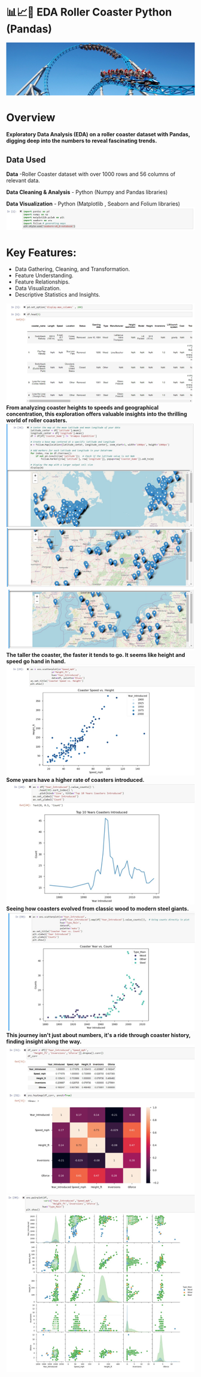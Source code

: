  # :bar_chart::chart_with_upwards_trend::roller_coaster: EDA Roller Coaster Python (Pandas)
 ![image](https://github.com/FedeMaguire/EDA-Roller-Coaster-Python/blob/main/screenshots/140428144335-theme-park-attractions-blue-fire.jpg?raw=true)
 # Overview
**Exploratory Data Analysis (EDA) on a roller coaster dataset with Pandas,  digging deep into the numbers to reveal fascinating trends.**
## Data Used
**Data** -Roller Coaster dataset with over 1000 rows and 56 columns of relevant data.

**Data Cleaning & Analysis** - Python (Numpy and Pandas libraries)

**Data Visualization** - Python (Matplotlib , Seaborn and Folium libraries)
![image](https://github.com/FedeMaguire/EDA-Roller-Coaster-Python/blob/main/screenshots/Screenshot%2011jpg.jpg?raw=true)
# Key Features:
 - Data Gathering, Cleaning, and Transformation.
 - Feature Understanding.
 - Feature Relationships.
 - Data Visualization.
 - Descriptive Statistics and Insights.

![image](https://github.com/FedeMaguire/EDA-Roller-Coaster-Python/blob/main/screenshots/Screenshot%204.jpg?raw=true)
**From analyzing coaster heights to speeds and geographical concentration, this exploration offers valuable insights into the thrilling world of roller coasters.**
![image](https://github.com/FedeMaguire/EDA-Roller-Coaster-Python/blob/main/screenshots/Screenshot%201.jpg?raw=true)
![image](https://github.com/FedeMaguire/EDA-Roller-Coaster-Python/blob/main/screenshots/Screenshot%202.jpg?raw=true)
![image](https://github.com/FedeMaguire/EDA-Roller-Coaster-Python/blob/main/screenshots/Screenshot%203.jpg?raw=true)
**The taller the coaster, the faster it tends to go. It seems like height and speed go hand in hand.**
![image](https://github.com/FedeMaguire/EDA-Roller-Coaster-Python/blob/main/screenshots/Screenshot%206.jpg?raw=true)
**Some years have a higher rate of coasters introduced.**
![image](https://github.com/FedeMaguire/EDA-Roller-Coaster-Python/blob/main/screenshots/Screenshot%205.jpg?raw=true)
**Seeing how coasters evolved from classic wood to modern steel giants.**
![image](https://github.com/FedeMaguire/EDA-Roller-Coaster-Python/blob/main/screenshots/Screenshot%208.jpg?raw=true)
**This journey isn't just about numbers, it's a ride through coaster history, finding insight along the way.**
![image](https://github.com/FedeMaguire/EDA-Roller-Coaster-Python/blob/main/screenshots/Screenshot%2010.jpg?raw=true)
![image](https://github.com/FedeMaguire/EDA-Roller-Coaster-Python/blob/main/screenshots/Screenshot%209.jpg?raw=true)
